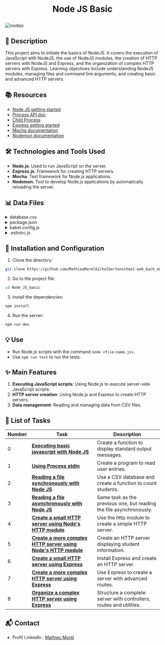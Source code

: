 # <p align="center">Node JS Basic</p>

![nodejs](https://github.com/MathieuMorel62/holbertonschool-web_back_end/assets/113856302/c26fa56b-88d4-4e18-8895-e9a943094be9)

## 📝 Description

This project aims to initiate the basics of NodeJS. It covers the execution of JavaScript with NodeJS, the use of NodeJS modules, the creation of HTTP servers with NodeJS and Express, and the organization of complex HTTP servers with Express. Learning objectives include understanding NodeJS modules, managing files and command line arguments, and creating basic and advanced HTTP servers.

## 📚 Resources

- [Node JS getting started](https://nodejs.org/en/learn/getting-started/introduction-to-nodejs)
- [Process API doc](https://node.readthedocs.io/en/latest/api/process/)
- [Child Process](https://nodejs.org/api/child_process.html)
- [Express getting started](https://expressjs.com/fr/starter/installing.html)
- [Mocha documentation](https://mochajs.org/)
- [Nodemon documentation](https://www.npmjs.com/package/nodemon)

## 🛠️ Technologies and Tools Used

- **Node.js**: Used to run JavaScript on the server.
- **Express.js**: Framework for creating HTTP servers.
- **Mocha**: Test framework for Node.js applications.
- **Nodemon**: Tool to develop Node.js applications by automatically reloading the server.

## 📊 Data Files

<details>
  <summary>database.csv</summary>
  <br>

  ```csv
firstname,lastname,age,field
Johann,Kerbrou,30,CS
Guillaume,Salou,30,SWE
Arielle,Salou,20,CS
Jonathan,Benou,30,CS
Emmanuel,Turlou,40,CS
Guillaume,Plessous,35,CS
Joseph,Crisou,34,SWE
Paul,Schneider,60,SWE
Tommy,Schoul,32,SWE
Katie,Shirou,21,CS
```

</details>
<details>
  <summary>package.json</summary>
  <br>

  ```json
{
  "name": "node_js_basics",
  "version": "1.0.0",
  "description": "",
  "main": "index.js",
  "scripts": {
    "lint": "./node_modules/.bin/eslint",
    "check-lint": "lint [0-9]*.js",
    "test": "./node_modules/mocha/bin/mocha --require babel-register --exit",
    "dev": "nodemon --exec babel-node --presets babel-preset-env ./server.js ./database.csv"
  },
  "author": "",
  "license": "ISC",
  "dependencies": {
    "chai-http": "^4.3.0",
    "express": "^4.17.1"
  },
  "devDependencies": {
    "babel-cli": "^6.26.0",
    "babel-preset-env": "^1.7.0",
    "nodemon": "^2.0.2",
    "eslint": "^6.4.0",
    "eslint-config-airbnb-base": "^14.0.0",
    "eslint-plugin-import": "^2.18.2",
    "eslint-plugin-jest": "^22.17.0",
    "chai": "^4.2.0",
    "mocha": "^6.2.2",
    "request": "^2.88.0",
    "sinon": "^7.5.0"
  }
}
```

</details>
<details>
  <summary>babel.config.js</summary>
  <br>

  ```javascript
module.exports = {
  presets: [
    [
      '@babel/preset-env',
      {
        targets: {
          node: 'current',
        },
      },
    ],
  ],
};

```

</details>
<details>
  <summary>.eslintrc.js</summary>
  <br>

  ```js
module.exports = {
  env: {
    browser: false,
    es6: true,
    jest: true,
  },
  extends: [
    'airbnb-base',
    'plugin:jest/all',
  ],
  globals: {
    Atomics: 'readonly',
    SharedArrayBuffer: 'readonly',
  },
  parserOptions: {
    ecmaVersion: 2018,
    sourceType: 'module',
  },
  plugins: ['jest'],
  rules: {
    'max-classes-per-file': 'off',
    'no-underscore-dangle': 'off',
    'no-console': 'off',
    'no-shadow': 'off',
    'no-restricted-syntax': [
      'error',
      'LabeledStatement',
      'WithStatement',
    ],
  },
  overrides:[
    {
      files: ['*.js'],
      excludedFiles: 'babel.config.js',
    }
  ]
};
```

</details>

## 🚀 Installation and Configuration

1. Clone the directory: 

```sh
git clone https://github.com/MathieuMorel62/holbertonschool-web_back_end.git
```

2. Go to the project file: 

```sh
cd Node_JS_basic
```

3. Install the dependencies:

```sh
npm install
```

4. Run the server:

```sh
npm run dev
```

## 💡 Use

- Run Node.js scripts with the command `node <file-name.js>`.
- Use `npm run test` to run the tests.

## ✨ Main Features

1. **Executing JavaScript scripts**: Using Node.js to execute server-side JavaScript scripts.
2. **HTTP server creation**: Using Node.js and Express to create HTTP servers.
3. **Data management**: Reading and managing data from CSV files.

## 📝 List of Tasks

| Number | Task | Description |
| ------ | ---- | ----------- |
| 0 | [**Executing basic javascript with Node JS**](https://github.com/MathieuMorel62/holbertonschool-web_back_end/blob/main/Node_JS_basic/0-console.js) | Create a function to display standard output messages. |
| 1 | [**Using Process stdin**](https://github.com/MathieuMorel62/holbertonschool-web_back_end/blob/main/Node_JS_basic/1-stdin.js) | Create a program to read user entries. |
| 2 | [**Reading a file synchronously with Node JS**](https://github.com/MathieuMorel62/holbertonschool-web_back_end/blob/main/Node_JS_basic/2-read_file.js) | Use a CSV database and create a function to count students. |
| 3 | [**Reading a file asynchronously with Node JS**](https://github.com/MathieuMorel62/holbertonschool-web_back_end/blob/main/Node_JS_basic/3-read_file_async.js) | Same task as the previous one, but reading the file asynchronously. |
| 4 | [**Create a small HTTP server using Node's HTTP module**](https://github.com/MathieuMorel62/holbertonschool-web_back_end/blob/main/Node_JS_basic/4-http.js) | Use the http module to create a simple HTTP server. |
| 5 | [**Create a more complex HTTP server using Node's HTTP module**](https://github.com/MathieuMorel62/holbertonschool-web_back_end/blob/main/Node_JS_basic/5-http.js) | Create an HTTP server displaying student information. |
| 6 | [**Create a small HTTP server using Express**](https://github.com/MathieuMorel62/holbertonschool-web_back_end/blob/main/Node_JS_basic/6-http_express.js) | Install Express and create an HTTP server. |
| 7 | [**Create a more complex HTTP server using Express**](https://github.com/MathieuMorel62/holbertonschool-web_back_end/blob/main/Node_JS_basic/7-http_express.js) | Use Express to create a server with advanced routes. |
| 8 | [**Organize a complex HTTP server using Express**](https://github.com/MathieuMorel62/holbertonschool-web_back_end/blob/main/Node_JS_basic/full_server) | Structure a complete server with controllers, routes and utilities. |

## 📬 Contact
- Profil LinkedIn : [Mathieu Morel](https://www.linkedin.com/in/mathieu-morel-9ab457261/)
